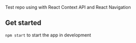 Test repo using with React Context API and React Navigation

## Get started
`npm start` to start the app in development